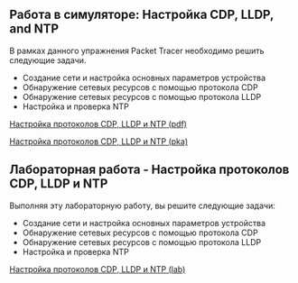 <!-- 10.8.1 -->
## Работа в симуляторе: Настройка CDP, LLDP, and NTP

В рамках данного упражнения Packet Tracer необходимо решить следующие задачи.

* Создание сети и настройка основных параметров устройства
* Обнаружение сетевых ресурсов с помощью протокола CDP
* Обнаружение сетевых ресурсов с помощью протокола LLDP
* Настройка и проверка NTP

[Настройка протоколов CDP, LLDP и NTP (pdf)](./assets/10.8.1-packet-tracer---configure-cdp--lldp--and-ntp-instructions_ru-RU.pdf)

[Настройка протоколов CDP, LLDP и NTP (pka)](./assets/10.8.1-packet-tracer---configure-cdp--lldp--and-ntp_ru-RU.pka)

<!-- 10.8.2 -->
## Лабораторная работа - Настройка протоколов CDP, LLDP и NTP

Выполняя эту лабораторную работу, вы решите следующие задачи:

* Создание сети и настройка основных параметров устройства
* Обнаружение сетевых ресурсов с помощью протокола CDP
* Обнаружение сетевых ресурсов с помощью протокола LLDP
* Настройка и проверка NTP

[Настройка протоколов CDP, LLDP и NTP (lab)](./assets/10.8.2-lab---configure-cdp--lldp--and-ntp_ru-RU.pdf)